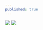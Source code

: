 ```yaml
---
published: true
---
```

![](https://raw.githubusercontent.com/io-hack/io-hack.github.io/master/dl/img6.jpg)
![](https://raw.githubusercontent.com/io-hack/io-hack.github.io/master/dl/img7.jpg)
